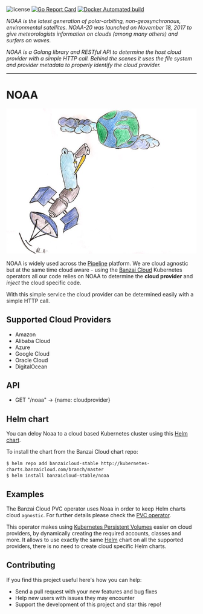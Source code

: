 ![license](http://img.shields.io/badge/license-Apache%20v2-orange.svg)
[![Go Report Card](https://goreportcard.com/badge/github.com/banzaicloud/noaa)](https://goreportcard.com/report/github.com/banzaicloud/noaa)
[![Docker Automated build](https://img.shields.io/docker/automated/banzaicloud/noaa.svg)](https://hub.docker.com/r/banzaicloud/noaa/)

*NOAA is the latest generation of polar-orbiting, non-geosynchronous, environmental satellites. NOAA-20 was launched on November 18, 2017 to give meteorologists information on clouds (among many others) and surfers on waves.*

*NOAA is a Golang library and RESTful API to determine the host cloud provider with a simple HTTP call. Behind the scenes it uses the file system and provider metadata to properly identify the cloud provider.*

---

# NOAA

<p align="center">
<img src="docs/images/noaa_logo.jpg">
</p>

NOAA is widely used across the [Pipeline](https://github.com/banzaicloud/pipeline) platform. We are cloud agnostic but at the same time cloud aware - using the [Banzai Cloud](https://banzaicloud.com) Kubernetes operators all our code relies on NOAA to determine the **cloud provider** and *inject* the cloud specific code.

With this simple service the cloud provider can be determined easily with a simple HTTP call.

## Supported Cloud Providers

- Amazon
- Alibaba Cloud
- Azure
- Google Cloud
- Oracle Cloud
- DigitalOcean

## API

- GET "/noaa" -> {name: cloudprovider}

## Helm chart

You can deloy Noaa to a cloud based Kubernetes cluster using this [Helm chart](https://github.com/banzaicloud/banzai-charts/tree/master/noaa). 

To install the chart from the Banzai Cloud chart repo:

```
$ helm repo add banzaicloud-stable http://kubernetes-charts.banzaicloud.com/branch/master
$ helm install banzaicloud-stable/noaa
```

## Examples

The Banzai Cloud PVC operator uses Noaa in order to keep Helm charts cloud `agnostic`. For further details please check the [PVC operator](https://github.com/banzaicloud/pvc-operator/blob/master/README.md).

This operator makes using [Kubernetes Persistent Volumes](https://kubernetes.io/docs/concepts/storage/persistent-volumes/) easier on cloud providers, by dynamically creating the required accounts, classes and more. It allows to use exactly the same [Helm](https://helm.sh) chart on all the supported providers, there is no need to create cloud specific Helm charts.


## Contributing

If you find this project useful here's how you can help:

- Send a pull request with your new features and bug fixes
- Help new users with issues they may encounter
- Support the development of this project and star this repo!

